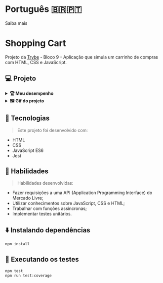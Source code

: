 # Português 🇧🇷🇵🇹

  <summary>
    Saiba mais
  </summary>
  
  # Shopping Cart
Projeto da [Trybe](https://www.betrybe.com/) - Bloco 9 - Aplicação que simula um carrinho de compras com HTML, CSS e JavaScript.

## 💻 Projeto

<details>
  <summary><strong>🏆 Meu desempenho</strong></summary><br />

  <img src="project-infos/requisitos-do-shopping-cart.png"/>
</details>
  
<details>
  <summary><strong>🖼️ Gif do projeto</strong></summary><br />

  <div>
    <img src="project-infos/shopping-cart.gif"/>
  </div>
  <div>
    <img height="400px"src="project-infos/shopping-cart-mobile.gif"/>
  <div/>
</details>

## 🚀 Tecnologias
> Este projeto foi desenvolvido com:

- HTML
- CSS
- JavaScript ES6
- Jest

## 📌 Habilidades
> Habilidades desenvolvidas:

- Fazer requisições a uma API (Application Programming Interface) do Mercado Livre;
- Utilizar conhecimentos sobre JavaScript, CSS e HTML;
- Trabalhar com funções assíncronas;
- Implementar testes unitários.

## ⬇️ Instalando dependências

```bash
npm install
``` 

## 🧪 Executando os testes

```bash
npm test
npm run test:coverage
```
